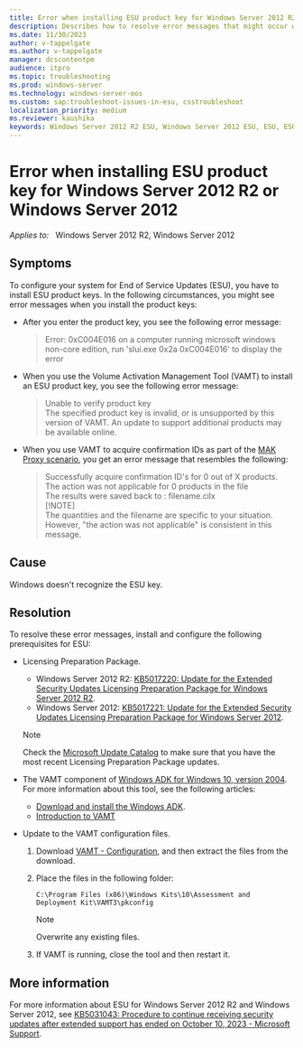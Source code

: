 ```yaml
---
title: Error when installing ESU product key for Windows Server 2012 R2 or Windows Server 2012
description: Describes how to resolve error messages that might occur when you install ESU product keys for Windows Server 2012 R2 or Windows Server 2012.
ms.date: 11/30/2023
author: v-tappelgate
ms.author: v-tappelgate
manager: dcscontentpm
audience: itpro
ms.topic: troubleshooting
ms.prod: windows-server
ms.technology: windows-server-eos
ms.custom: sap:troubleshoot-issues-in-esu, csstroubleshoot
localization_priority: medium
ms.reviewer: kaushika
keywords: Windows Server 2012 R2 ESU, Windows Server 2012 ESU, ESU, ESU product key
---
```


# Error when installing ESU product key for Windows Server 2012 R2 or Windows Server 2012

_Applies to:_ &nbsp; Windows Server 2012 R2, Windows Server 2012

## Symptoms

To configure your system for End of Service Updates (ESU), you have to install ESU product keys. In the following circumstances, you might see error messages when you install the product keys:

- After you enter the product key, you see the following error message:
  > Error: 0xC004E016 on a computer running microsoft windows non-core edition, run 'slui.exe 0x2a 0xC004E016' to display the error  
- When you use the Volume Activation Management Tool (VAMT) to install an ESU product key, you see the following error message:
  > Unable to verify product key  
  >The specified product key is invalid, or is unsupported by this version of VAMT. An update to support additional products may be available online.
- When you use VAMT to acquire confirmation IDs as part of the [MAK Proxy scenario](/windows/deployment/volume-activation/proxy-activation-vamt), you get an error message that resembles the following:  
  > Successfully acquire confirmation ID's for 0 out of X products. The action was not applicable for 0 products in the file  
  > The results were saved back to : filename.cilx  
  > [!NOTE]  
  > The quantities and the filename are specific to your situation. However, "the action was not applicable" is consistent in this message.

## Cause

Windows doesn't recognize the ESU key.

## Resolution

To resolve these error messages, install and configure the following prerequisites for ESU:

- Licensing Preparation Package.
  - Windows Server 2012 R2: [KB5017220: Update for the Extended Security Updates Licensing Preparation Package for Windows Server 2012 R2](https://support.microsoft.com/help/5017220).  
  - Windows Server 2012: [KB5017221: Update for the Extended Security Updates Licensing Preparation Package for Windows Server 2012](https://support.microsoft.com/help/5017221).
  > [!NOTE]  
  > Check the [Microsoft Update Catalog](https://www.catalog.update.microsoft.com) to make sure that you have the most recent Licensing Preparation Package updates.  

- The VAMT component of [Windows ADK for Windows 10, version 2004](https://go.microsoft.com/fwlink/?linkid=2120254). For more information about this tool, see the following articles:
  - [Download and install the Windows ADK](/windows-hardware/get-started/adk-install).
  - [Introduction to VAMT](/windows/deployment/volume-activation/introduction-vamt)

- Update to the VAMT configuration files.
  1. Download [VAMT - Configuration](https://www.microsoft.com/download/details.aspx?id=104503), and then extract the files from the download.
  1. Place the files in the following folder:  

      ```
      C:\Program Files (x86)\Windows Kits\10\Assessment and Deployment Kit\VAMT3\pkconfig
      ```

      > [!NOTE]  
      > Overwrite any existing files.
  1. If VAMT is running, close the tool and then restart it.

## More information

For more information about ESU for Windows Server 2012 R2 and Windows Server 2012, see [KB5031043: Procedure to continue receiving security updates after extended support has ended on October 10, 2023 - Microsoft Support](https://support.microsoft.com/topic/kb5031043-procedure-to-continue-receiving-security-updates-after-extended-support-has-ended-on-october-10-2023-c1a20132-e34c-402d-96ca-1e785ed51d45).

